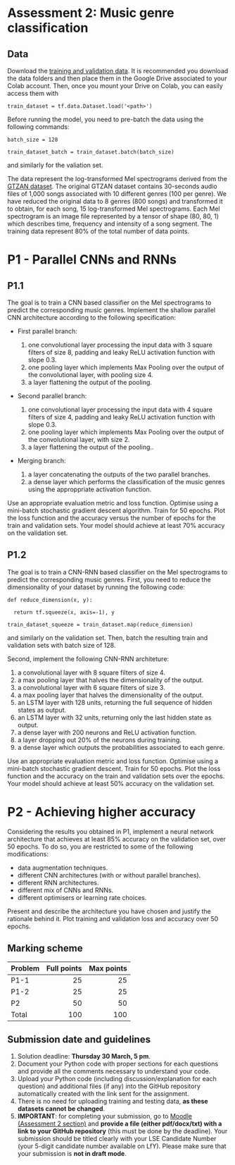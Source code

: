 # Assessment 2: Music genre classification

## Data

Download the [training and validation data](https://drive.google.com/drive/folders/154dxA9DPaEUW_QbCuW8e-eA5xYd73CQL?usp=sharing). It is recommended you download the data folders and then place them in the Google Drive associated to your Colab account. Then, once you mount your Drive on Colab, you can easily access them with 

`train_dataset = tf.data.Dataset.load('<path>')`

Before running the model, you need to pre-batch the data using the following commands:

`batch_size = 128`

`train_dataset_batch = train_dataset.batch(batch_size)`

and similarly for the valiation set.

The data represent the log-transformed Mel spectrograms derived from the [GTZAN dataset](https://www.kaggle.com/datasets/andradaolteanu/gtzan-dataset-music-genre-classification). The original GTZAN dataset contains 30-seconds audio files of 1,000 songs associated with 10 different genres (100 per genre). We have reduced the original data to 8 genres (800 songs) and transformed it to obtain, for each song, 15 log-transformed Mel spectrograms. Each Mel spectrogram is an image file represented by a tensor of shape (80, 80, 1) which describes time, frequency and intensity of a song segment. The training data represent 80% of the total number of data points.

# P1 - Parallel CNNs and RNNs

## P1.1

The goal is to train a CNN based classifier on the Mel spectrograms to predict the corresponding music genres. Implement the shallow parallel CNN architecture according to the following specification:

- First parallel branch:
  1. one convolutional layer processing the input data with 3 square filters of size 8, padding and leaky ReLU activation function with slope 0.3.
  2. one pooling layer which implements Max Pooling over the output of the convolutional layer, with pooling size 4.
  3. a layer flattening the output of the pooling.

- Second parallel branch:
  1. one convolutional layer processing the input data with 4 square filters of size 4, padding and leaky ReLU activation function with slope 0.3.
  2. one pooling layer which implements Max Pooling over the output of the convolutional layer, with size 2.
  3. a layer flattening the output of the pooling..

- Merging branch:
  1. a layer concatenating the outputs of the two parallel branches.
  2. a dense layer which performs the classification of the music genres using the approppriate activation function.

Use an appropriate evaluation metric and loss function. Optimise using a mini-batch stochastic gradient descent algorithm. Train for 50 epochs.
Plot the loss function and the accuracy versus the number of epochs for the train and validation sets. Your model should achieve at least 70% accuracy on the validation set.

## P1.2

The goal is to train a CNN-RNN based classifier on the Mel spectrograms to predict the corresponding music genres. First, you need to reduce the dimensionality of your dataset by running the following code:

`def reduce_dimension(x, y):`

`  return tf.squeeze(x, axis=-1), y`

`train_dataset_squeeze = train_dataset.map(reduce_dimension)`

and similarly on the validation set. Then, batch the resulting train and validation sets with batch size of 128.

Second, implement the following CNN-RNN architeture:
1. a convolutional layer with 8 square filters of size 4.
2. a max pooling layer that halves the dimensionality of the output.
3. a convolutional layer with 6 square filters of size 3.
4. a max pooling layer that halves the dimensionality of the output.
5. an LSTM layer with 128 units, returning the full sequence of hidden states as output.
6. an LSTM layer with 32 units, returning only the last hidden state as output.
7. a dense layer with 200 neurons and ReLU activation function.
8. a layer dropping out 20% of the neurons during training.
9. a dense layer which outputs the probabilities associated to each genre.

Use an appropriate evaluation metric and loss function. Optimise using a mini-batch stochastic gradient descent. Train for 50 epochs.
Plot the loss function and the accuracy on the train and validation sets over the epochs. Your model should achieve at least 50% accuracy on the validation set.

# P2 - Achieving higher accuracy

Considering the results you obtained in P1, implement a neural network architecture that achieves at least 85% accuracy on the validation set, over 50 epochs. To do so, you are restricted to some of the following modifications:

- data augmentation techniques.
- different CNN architectures (with or without parallel branches).
- different RNN architectures.
- different mix of CNNs and RNNs.
- different optimisers or learning rate choices.

Present and describe the architecture you have chosen and justify the rationale behind it. Plot training and validation loss and accuracy over 50 epochs.

## Marking scheme

| Problem | Full points | Max points |
|:--------|-----------:|-----------:|
| P1-1  | 25 | 25  |
| P1-2  | 25 | 25  |
| P2  | 50 | 50  |
| Total | 100 | 100 |

## Submission date and guidelines

1. Solution deadline: **Thursday 30 March, 5 pm**.
2. Document your Python code with proper sections for each questions and provide all the comments necessary to understand your code.
3. Upload your Python code (including discussion/explanation for each question) and additional files (if any) into the GitHub repository automatically created with the link sent for the assignment. 
4. There is no need for uploading training and testing data, **as these datasets cannot be changed**.
5. **IMPORTANT**: for completing your submission, go to [Moodle (Assessment 2 section)](https://moodle.lse.ac.uk/mod/assign/view.php?id=1169778) and **provide a file (either pdf/docx/txt) with a link to your GitHub repository** (this must be done by the deadline). Your submission should be titled clearly with your LSE Candidate Number (your 5-digit candidate number available on LfY). Please make sure that your submission is **not in draft mode**.

